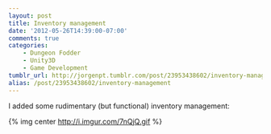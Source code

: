 ```yaml
---
layout: post
title: Inventory management
date: '2012-05-26T14:39:00-07:00'
comments: true
categories:
    - Dungeon Fodder
    - Unity3D
    - Game Development
tumblr_url: http://jorgenpt.tumblr.com/post/23953438602/inventory-management
alias: /post/23953438602/inventory-management
---
```


I added some rudimentary (but functional) inventory management:

{% img center http://i.imgur.com/7nQjQ.gif %}
